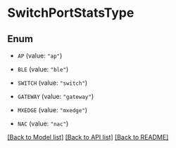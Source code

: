 # SwitchPortStatsType

## Enum


* `AP` (value: `"ap"`)

* `BLE` (value: `"ble"`)

* `SWITCH` (value: `"switch"`)

* `GATEWAY` (value: `"gateway"`)

* `MXEDGE` (value: `"mxedge"`)

* `NAC` (value: `"nac"`)


[[Back to Model list]](../README.md#documentation-for-models) [[Back to API list]](../README.md#documentation-for-api-endpoints) [[Back to README]](../README.md)


